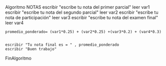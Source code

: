 Algoritmo NOTAS
	escribir "escribe tu nota del primer parcial"
	leer var1
	escribir "escribe tu nota del segundo parcial"
	leer var2
	escribir "escribe tu nota de participación"
	leer var3
	escribir "escribe tu nota del examen final"
	leer var4
	
	promedio_ponderado= (var1*0.25) + (var2*0.25) +(var3*0.2) + (var4*0.3)
	
	
	escribir "Tu nota final es = " , promedio_ponderado
	escribir "Buen trabajo"
FinAlgoritmo

